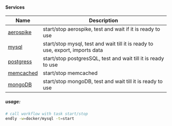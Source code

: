 #### Services

| Name | Description |
| ---- | --- |
| [aerospike](aerospike/) | start/stop aerospike,  test and wait if it is ready to use |
| [mysql](mysql/) | start/stop mysql,  test and wait till it is ready to use, export, imports data |
| [postgress](pg/) | start/stop postgresSQL, test and wait till it is ready to use |
| [memcached](memcached/) | start/stop memcached |
| [mongoDB](mongo/) | start/stop mongoDB, test and wait till it is ready to use  |
 

##### usage:
 
```bash
# call workflow with task start/stop
endly -w=docker/mysql -t=start
```
 
 